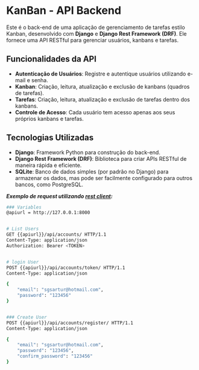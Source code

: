 # KanBan - API Backend

Este é o back-end de uma aplicação de gerenciamento de tarefas estilo Kanban, desenvolvido com **Django** e **Django Rest Framework (DRF)**. Ele fornece uma API RESTful para gerenciar usuários, kanbans e tarefas.

## Funcionalidades da API

- **Autenticação de Usuários**: Registre e autentique usuários utilizando e-mail e senha.
- **Kanban**: Criação, leitura, atualização e exclusão de kanbans (quadros de tarefas).
- **Tarefas**: Criação, leitura, atualização e exclusão de tarefas dentro dos kanbans.
- **Controle de Acesso**: Cada usuário tem acesso apenas aos seus próprios kanbans e tarefas.

## Tecnologias Utilizadas

- **Django**: Framework Python para construção do back-end.
- **Django Rest Framework (DRF)**: Biblioteca para criar APIs RESTful de maneira rápida e eficiente.
- **SQLite**: Banco de dados simples (por padrão no Django) para armazenar os dados, mas pode ser facilmente configurado para outros bancos, como PostgreSQL.

***Exemplo de request utilizando [rest client](https://marketplace.visualstudio.com/items?itemName=humao.rest-client):***

  ```bash
  ### Variables 
  @apiurl = http://127.0.0.1:8000
  
  
  # List Users
  GET {{apiurl}}/api/accounts/ HTTP/1.1
  Content-Type: application/json
  Authorization: Bearer <TOKEN>
  
  
  # login User
  POST {{apiurl}}/api/accounts/token/ HTTP/1.1
  Content-Type: application/json
  
  {
      "email": "sgsartur@hotmail.com",
      "password": "123456"
  }
  
  
  ### Create User
  POST {{apiurl}}/api/accounts/register/ HTTP/1.1
  Content-Type: application/json
  
  {
      "email": "sgsartur@hotmail.com",
      "password": "123456",
      "confirm_password": "123456"
  }

  ```
